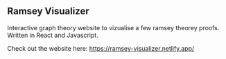 ## Ramsey Visualizer
Interactive graph theory website to vizualise a few ramsey theorey proofs. Written in React and Javascript.

Check out the website here:
https://ramsey-visualizer.netlify.app/

